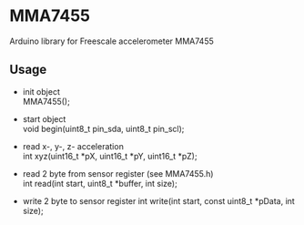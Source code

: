 # MMA7455  
  
Arduino library for Freescale accelerometer MMA7455  

## Usage  
  
* init object  
MMA7455();

* start object  
void begin(uint8_t pin_sda, uint8_t pin_scl);  
  
* read x-, y-, z- acceleration  
int xyz(uint16_t *pX, uint16_t *pY, uint16_t *pZ);  
  
* read 2 byte from sensor register (see MMA7455.h)  
int read(int start, uint8_t *buffer, int size);  

* write 2 byte to sensor register
int write(int start, const uint8_t *pData, int size);
 
